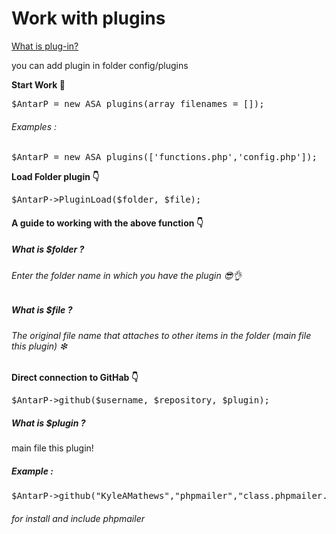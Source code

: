# Work with plugins

<a href="https://en.m.wikipedia.org/wiki/Plug-in_(computing)"> What is plug-in? </a>

you can add plugin in folder config/plugins

<b> Start Work 🔘 </b>
<pre>$AntarP = new ASA_plugins(array filenames = []);</pre>
<h6> Examples : </h6>
<pre>$AntarP = new ASA_plugins(['functions.php','config.php']);</pre>

<b> Load Folder plugin 👇 </b>
<pre>$AntarP->PluginLoad($folder, $file);</pre>
<h4> A guide to working with the above function 👇 </h6>
<h5> What is $folder ? </h5>
<h6> Enter the folder name in which you have the plugin 😎👌 </h6>
<h5> What is $file ? </h5>
<h6> The original file name that attaches to other items in the folder (main file this plugin) ❇ </h6>

<b> Direct connection to GitHab 👇 </b>
<pre>$AntarP->github($username, $repository, $plugin);</pre>
<h5> What is $plugin ? </h5
<h6> main file this plugin! </h6>
<h5> Example : </h5>
<pre>$AntarP->github("KyleAMathews","phpmailer","class.phpmailer.php");</pre>
<h6> for install and include phpmailer </h6>
